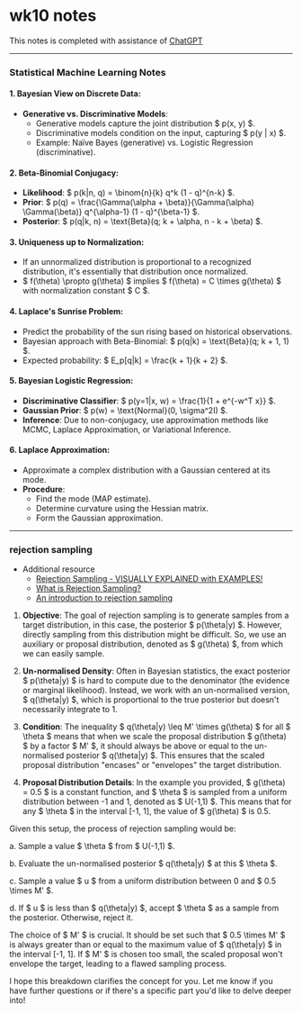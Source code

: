 # wk10 notes
This notes is completed with assistance of [ChatGPT](https://chat.openai.com/c/a5a9ef56-c833-496a-8e28-df49e108ad63)

---

### **Statistical Machine Learning Notes**

#### **1. Bayesian View on Discrete Data:**
- **Generative vs. Discriminative Models**: 
  - Generative models capture the joint distribution $ p(x, y) $.
  - Discriminative models condition on the input, capturing $ p(y | x) $.
  - Example: Naïve Bayes (generative) vs. Logistic Regression (discriminative).

#### **2. Beta-Binomial Conjugacy:**
- **Likelihood**: $ p(k|n, q) = \binom{n}{k} q^k (1 - q)^{n-k} $.
- **Prior**: $ p(q) = \frac{\Gamma(\alpha + \beta)}{\Gamma(\alpha) \Gamma(\beta)} q^{\alpha-1} (1 - q)^{\beta-1} $.
- **Posterior**: $ p(q|k, n) = \text{Beta}(q; k + \alpha, n - k + \beta) $.

#### **3. Uniqueness up to Normalization:**
- If an unnormalized distribution is proportional to a recognized distribution, it's essentially that distribution once normalized.
- $ f(\theta) \propto g(\theta) $ implies $ f(\theta) = C \times g(\theta) $ with normalization constant $ C $.

#### **4. Laplace's Sunrise Problem:**
- Predict the probability of the sun rising based on historical observations.
- Bayesian approach with Beta-Binomial: $ p(q|k) = \text{Beta}(q; k + 1, 1) $.
- Expected probability: $ E_p[q|k] = \frac{k + 1}{k + 2} $.

#### **5. Bayesian Logistic Regression:**
- **Discriminative Classifier**: $ p(y=1|x, w) = \frac{1}{1 + e^{-w^T x}} $.
- **Gaussian Prior**: $ p(w) = \text{Normal}(0, \sigma^2I) $.
- **Inference**: Due to non-conjugacy, use approximation methods like MCMC, Laplace Approximation, or Variational Inference.

#### **6. Laplace Approximation:**
- Approximate a complex distribution with a Gaussian centered at its mode.
- **Procedure**:
  - Find the mode (MAP estimate).
  - Determine curvature using the Hessian matrix.
  - Form the Gaussian approximation.

---

### rejection sampling
- Additional resource
    - [Rejection Sampling - VISUALLY EXPLAINED with EXAMPLES!](https://youtu.be/si76S7QqxTU)
    - [What is Rejection Sampling?](https://towardsdatascience.com/what-is-rejection-sampling-1f6aff92330d)
    - [An introduction to rejection sampling](https://www.youtube.com/watch?v=kYWHfgkRc9s)


1. **Objective**:
   The goal of rejection sampling is to generate samples from a target distribution, in this case, the posterior $ p(\theta|y) $. However, directly sampling from this distribution might be difficult. So, we use an auxiliary or proposal distribution, denoted as $ g(\theta) $, from which we can easily sample.

2. **Un-normalised Density**:
   Often in Bayesian statistics, the exact posterior $ p(\theta|y) $ is hard to compute due to the denominator (the evidence or marginal likelihood). Instead, we work with an un-normalised version, $ q(\theta|y) $, which is proportional to the true posterior but doesn't necessarily integrate to 1.

3. **Condition**:
   The inequality $ q(\theta|y) \leq M' \times g(\theta) $ for all $ \theta $ means that when we scale the proposal distribution $ g(\theta) $ by a factor $ M' $, it should always be above or equal to the un-normalised posterior $ q(\theta|y) $. This ensures that the scaled proposal distribution "encases" or "envelopes" the target distribution.

4. **Proposal Distribution Details**:
   In the example you provided, $ g(\theta) = 0.5 $ is a constant function, and $ \theta $ is sampled from a uniform distribution between -1 and 1, denoted as $ U(-1,1) $. This means that for any $ \theta $ in the interval [-1, 1], the value of $ g(\theta) $ is 0.5.

Given this setup, the process of rejection sampling would be:

a. Sample a value $ \theta $ from $ U(-1,1) $.

b. Evaluate the un-normalised posterior $ q(\theta|y) $ at this $ \theta $.

c. Sample a value $ u $ from a uniform distribution between 0 and $ 0.5 \times M' $.

d. If $ u $ is less than $ q(\theta|y) $, accept $ \theta $ as a sample from the posterior. Otherwise, reject it.

The choice of $ M' $ is crucial. It should be set such that $ 0.5 \times M' $ is always greater than or equal to the maximum value of $ q(\theta|y) $ in the interval [-1, 1]. If $ M' $ is chosen too small, the scaled proposal won't envelope the target, leading to a flawed sampling process.

I hope this breakdown clarifies the concept for you. Let me know if you have further questions or if there's a specific part you'd like to delve deeper into!